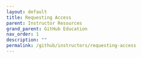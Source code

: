 ```yaml
---
layout: default
title: Requesting Access
parent: Instructor Resources
grand_parent: GitHub Education
nav_order: 1
description: ""
permalink: /github/instructors/requesting-access
---
```

